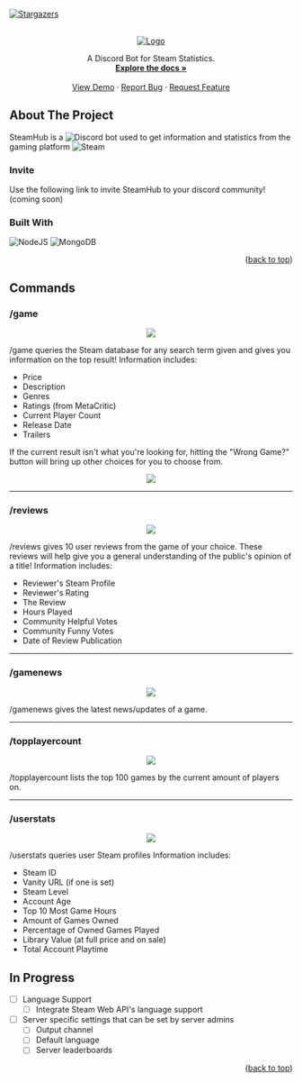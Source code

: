 <!-- Improved compatibility of back to top link: See: https://github.com/othneildrew/Best-README-Template/pull/73 -->
<a name="readme-top"></a>

<!--[![Contributors][contributors-shield]][contributors-url]
[![Forks][forks-shield]][forks-url]
[![Issues][issues-shield]][issues-url]
[![MIT License][license-shield]][license-url]
[![LinkedIn][linkedin-shield]][linkedin-url]-->
[![Stargazers][stars-shield]][stars-url]



<!-- PROJECT LOGO -->
<br />
<div align="center">
  <a href="https://github.com/Re-Drawn/SteamHub">
    <img src="https://i.postimg.cc/KvkV4zQB/steamhub-logo.png" alt="Logo">
  </a>

  <p align="center">
    A Discord Bot for Steam Statistics.
    <br />
    <a href="https://github.com/Re-Drawn/SteamHub"><strong>Explore the docs »</strong></a>
    <br />
    <br />
    <a href="https://github.com/Re-Drawn/SteamHub">View Demo</a>
    ·
    <a href="https://github.com/Re-Drawn/SteamHub/issues">Report Bug</a>
    ·
    <a href="https://github.com/Re-Drawn/SteamHub/issues">Request Feature</a>
  </p>
</div>



<!-- TABLE OF CONTENTS -->
<!--<details>
  <summary>Table of Contents</summary>
  <ol>
    <li>
      <a href="#about-the-project">About The Project</a>
      <ul>
        <li><a href="#built-with">Built With</a></li>
      </ul>
    </li>
    <li>
      <a href="#getting-started">Getting Started</a>
      <ul>
        <li><a href="#prerequisites">Prerequisites</a></li>
        <li><a href="#installation">Installation</a></li>
      </ul>
    </li>
    <li><a href="#usage">Usage</a></li>
    <li><a href="#roadmap">Roadmap</a></li>
    <li><a href="#contributing">Contributing</a></li>
    <li><a href="#license">License</a></li>
    <li><a href="#contact">Contact</a></li>
    <li><a href="#acknowledgments">Acknowledgments</a></li>
  </ol>
</details>-->



<!-- ABOUT THE PROJECT -->
## About The Project

SteamHub is a ![Discord](https://img.shields.io/badge/Discord-%235865F2.svg?style=flat&logo=discord&logoColor=white) bot used to get information and statistics from the gaming platform ![Steam](https://img.shields.io/badge/steam-%23000000.svg?style=flat&logo=steam&logoColor=white)

### Invite

Use the following link to invite SteamHub to your discord community! (coming soon)

### Built With

![NodeJS](https://img.shields.io/badge/node.js-6DA55F?style=for-the-badge&logo=node.js&logoColor=white)
![MongoDB](https://img.shields.io/badge/MongoDB-%234ea94b.svg?style=for-the-badge&logo=mongodb&logoColor=white)


<p align="right">(<a href="#readme-top">back to top</a>)</p>

## Commands

### /game
<p align="center">
  <img src="https://i.postimg.cc/4xKv4KGc/game-command.png">
</p>
/game queries the Steam database for any search term given and gives you information on the top result!
Information includes:
<ul>
  <li>Price</li>
  <li>Description</li>
  <li>Genres</li>
  <li>Ratings (from MetaCritic)</li>
  <li>Current Player Count</li>
  <li>Release Date</li>
  <li>Trailers</li>
</ul>
If the current result isn't what you're looking for, hitting the "Wrong Game?" button will bring up other choices for you to choose from.
<p align="center">
  <img src="https://i.postimg.cc/90KS8Djj/game-command-wronggame.png">
</p>

<hr>

### /reviews
<p align="center">
  <img src="https://i.postimg.cc/nrFX0rcL/reviews-command.png">
</p>
/reviews gives 10 user reviews from the game of your choice. These reviews will help give you a general understanding of the public's opinion of a title!
Information includes:
<ul>
  <li>Reviewer's Steam Profile</li>
  <li>Reviewer's Rating</li>
  <li>The Review</li>
  <li>Hours Played</li>
  <li>Community Helpful Votes</li>
  <li>Community Funny Votes</li>
  <li>Date of Review Publication</li>
</ul>

<hr>

### /gamenews
<p align="center">
  <img src="https://i.postimg.cc/q791Wf9n/gamenews-command.png">
</p>
/gamenews gives the latest news/updates of a game.

<hr>

### /topplayercount
<p align="center">
  <img src="https://i.postimg.cc/Sxwy1RNG/topplayercount-command.png">
</p>
/topplayercount lists the top 100 games by the current amount of players on.

<hr>

### /userstats
<p align="center">
  <img src="https://i.postimg.cc/5t2htdgT/userstats-command.png">
</p>
/userstats queries user Steam profiles
Information includes:
<ul>
  <li>Steam ID</li>
  <li>Vanity URL (if one is set)</li>
  <li>Steam Level</li>
  <li>Account Age</li>
  <li>Top 10 Most Game Hours</li>
  <li>Amount of Games Owned</li>
  <li>Percentage of Owned Games Played</li>
  <li>Library Value (at full price and on sale)</li>
  <li>Total Account Playtime</li>
</ul>

<!-- GETTING STARTED -->
<!--## Getting Started

This is an example of how you may give instructions on setting up your project locally.
To get a local copy up and running follow these simple example steps.

### Prerequisites

This is an example of how to list things you need to use the software and how to install them.
* npm
  ```sh
  npm install npm@latest -g
  ```

### Installation

1. Get a free API Key at [https://example.com](https://example.com)
2. Clone the repo
   ```sh
   git clone https://github.com/Re-Drawn/SteamHub.git
   ```
3. Install NPM packages
   ```sh
   npm install
   ```
4. Enter your API in `config.js`
   ```js
   const API_KEY = 'ENTER YOUR API';
   ```

<p align="right">(<a href="#readme-top">back to top</a>)</p>-->



<!-- ROADMAP -->
## In Progress

- [ ] Language Support
    - [ ] Integrate Steam Web API's language support
- [ ] Server specific settings that can be set by server admins
    - [ ] Output channel
    - [ ] Default language
    - [ ] Server leaderboards

<p align="right">(<a href="#readme-top">back to top</a>)</p>


<!-- MARKDOWN LINKS & IMAGES -->
<!-- https://www.markdownguide.org/basic-syntax/#reference-style-links -->
[contributors-shield]: https://img.shields.io/github/contributors/Re-Drawn/SteamHub.svg?style=for-the-badge
[contributors-url]: https://github.com/Re-Drawn/SteamHub/graphs/contributors
[forks-shield]: https://img.shields.io/github/forks/Re-Drawn/SteamHub.svg?style=for-the-badge
[forks-url]: https://github.com/Re-Drawn/SteamHub/network/members
[stars-shield]: https://img.shields.io/github/stars/Re-Drawn/SteamHub.svg?style=for-the-badge
[stars-url]: https://github.com/Re-Drawn/SteamHub/stargazers
[issues-shield]: https://img.shields.io/github/issues/Re-Drawn/SteamHub.svg?style=for-the-badge
[issues-url]: https://github.com/Re-Drawn/SteamHub/issues
[license-shield]: https://img.shields.io/github/license/Re-Drawn/SteamHub.svg?style=for-the-badge
[license-url]: https://github.com/Re-Drawn/SteamHub/blob/master/LICENSE.txt
[linkedin-shield]: https://img.shields.io/badge/-LinkedIn-black.svg?style=for-the-badge&logo=linkedin&colorB=555
[linkedin-url]: https://linkedin.com/in/linkedin_username
[product-screenshot]: images/screenshot.png
[Next.js]: https://img.shields.io/badge/next.js-000000?style=for-the-badge&logo=nextdotjs&logoColor=white
[Next-url]: https://nextjs.org/
[React.js]: https://img.shields.io/badge/React-20232A?style=for-the-badge&logo=react&logoColor=61DAFB
[React-url]: https://reactjs.org/
[Vue.js]: https://img.shields.io/badge/Vue.js-35495E?style=for-the-badge&logo=vuedotjs&logoColor=4FC08D
[Vue-url]: https://vuejs.org/
[Angular.io]: https://img.shields.io/badge/Angular-DD0031?style=for-the-badge&logo=angular&logoColor=white
[Angular-url]: https://angular.io/
[Svelte.dev]: https://img.shields.io/badge/Svelte-4A4A55?style=for-the-badge&logo=svelte&logoColor=FF3E00
[Svelte-url]: https://svelte.dev/
[Laravel.com]: https://img.shields.io/badge/Laravel-FF2D20?style=for-the-badge&logo=laravel&logoColor=white
[Laravel-url]: https://laravel.com
[Bootstrap.com]: https://img.shields.io/badge/Bootstrap-563D7C?style=for-the-badge&logo=bootstrap&logoColor=white
[Bootstrap-url]: https://getbootstrap.com
[JQuery.com]: https://img.shields.io/badge/jQuery-0769AD?style=for-the-badge&logo=jquery&logoColor=white
[JQuery-url]: https://jquery.com 
